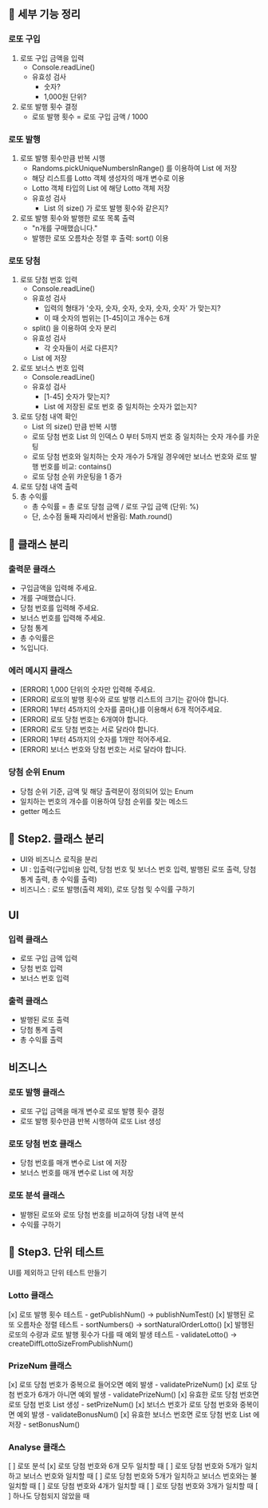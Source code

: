 ## 📮 세부 기능 정리
### 로또 구입
1. 로또 구입 금액을 입력
    * Console.readLine()
    * 유효성 검사
        - 숫자?
        - 1,000원 단위?
2. 로또 발행 횟수 결정
    * 로또 발행 횟수 = 로또 구입 금액 / 1000

### 로또 발행
1. 로또 발행 횟수만큼 반복 시행
    * Randoms.pickUniqueNumbersInRange() 를 이용하여 List 에 저장
    * 해당 리스트를 Lotto 객체 생성자의 매개 변수로 이용
    * Lotto 객체 타입의 List 에 해당 Lotto 객체 저장
    * 유효성 검사
        - List<Lotto> 의 size() 가 로또 발행 횟수와 같은지?
2. 로또 발행 횟수와 발행한 로또 목록 출력
    * "n개를 구매했습니다."
    * 발행한 로또 오름차순 정렬 후 출력: sort() 이용

### 로또 당첨
1. 로또 당첨 번호 입력
    * Console.readLine()
    * 유효성 검사
        - 입력의 형태가 '숫자, 숫자, 숫자, 숫자, 숫자, 숫자' 가 맞는지?
        - 이 때 숫자의 범위는 [1-45]이고 개수는 6개
    * split() 을 이용하여 숫자 분리
    * 유효성 검사
        - 각 숫자들이 서로 다른지?
    * List 에 저장
2. 로또 보너스 번호 입력
    * Console.readLine()
    * 유효성 검사
        - [1-45] 숫자가 맞는지?
        - List 에 저장된 로또 번호 중 일치하는 숫자가 없는지?
3. 로또 당첨 내역 확인
    * List<Lotto> 의 size() 만큼 반복 시행
    * 로또 당첨 번호 List 의 인덱스 0 부터 5까지 번호 중 일치하는 숫자 개수를 카운팅
    * 로또 당첨 번호와 일치하는 숫자 개수가 5개일 경우에만 보너스 번호와 로또 발행 번호를 비교: contains()
    * 로또 당첨 순위 카운팅을 1 증가
4. 로또 당첨 내역 출력
5. 총 수익률
    * 총 수익률 = 총 로또 당첨 금액 / 로또 구입 금액 (단위: %)
    * 단, 소수점 둘째 자리에서 반올림: Math.round()

## 📮 클래스 분리
### 출력문 클래스
* 구입금액을 입력해 주세요.
* 개를 구매했습니다.
* 당첨 번호를 입력해 주세요.
* 보너스 번호를 입력해 주세요.
* 당첨 통계
* 총 수익률은
* %입니다.

### 에러 메시지 클래스
* [ERROR] 1,000 단위의 숫자만 입력해 주세요.
* [ERROR] 로또의 발행 횟수와 로또 발행 리스트의 크기는 같아야 합니다.
* [ERROR] 1부터 45까지의 숫자를 콤마(,)를 이용해서 6개 적어주세요.
* [ERROR] 로또 당첨 번호는 6개여야 합니다.
* [ERROR] 로또 당첨 번호는 서로 달라야 합니다.
* [ERROR] 1부터 45까지의 숫자를 1개만 적어주세요.
* [ERROR] 보너스 번호와 당첨 번호는 서로 달라야 합니다.

### 당첨 순위 Enum
* 당첨 순위 기준, 금액 및 해당 출력문이 정의되어 있는 Enum
* 일치하는 번호의 개수를 이용하여 당첨 순위를 찾는 메소드
* getter 메소드

## 📮 Step2. 클래스 분리
* UI와 비즈니스 로직을 분리
* UI : 입출력(구입비용 입력, 당첨 번호 및 보너스 번호 입력, 발행된 로또 출력, 당첨 통계 출력, 총 수익률 출력)
* 비즈니스 : 로또 발행(출력 제외), 로또 당첨 및 수익률 구하기

## UI
### 입력 클래스
* 로또 구입 금액 입력
* 당첨 번호 입력
* 보너스 번호 입력

### 출력 클래스
* 발행된 로또 출력
* 당첨 통계 출력
* 총 수익률 출력

## 비즈니스
### 로또 발행 클래스
* 로또 구입 금액을 매개 변수로 로또 발행 횟수 결정
* 로또 발행 횟수만큼 반복 시행하여 로또 List 생성

### 로또 당첨 번호 클래스
* 당첨 번호를 매개 변수로 List 에 저장
* 보너스 번호를 매개 변수로 List 에 저장

### 로또 분석 클래스
* 발행된 로또와 로또 당첨 번호를 비교하여 당첨 내역 분석
* 수익률 구하기

## 📮 Step3. 단위 테스트
UI를 제외하고 단위 테스트 만들기
### Lotto 클래스
[x] 로또 발행 횟수 테스트 - getPublishNum() -> publishNumTest()
[x] 발행된 로또 오름차순 정렬 테스트 - sortNumbers() -> sortNaturalOrderLotto()
[x] 발행된 로또의 수량과 로또 발행 횟수가 다를 때 예외 발생 테스트 - validateLotto() -> createDiffLottoSizeFromPublishNum()

### PrizeNum 클래스
[x] 로또 당첨 번호가 중복으로 들어오면 예외 발생 - validatePrizeNum()
[x] 로또 당첨 번호가 6개가 아니면 예외 발생 - validatePrizeNum()
[x] 유효한 로또 당첨 번호면 로또 당첨 번호 List 생성 - setPrizeNum()
[x] 보너스 번호가 로또 당첨 번호와 중복이면 예외 발생 - validateBonusNum()
[x] 유효한 보너스 번호면 로또 당첨 번호 List 에 저장 - setBonusNum()

### Analyse 클래스
[ ] 로또 분석
   [x] 로또 당첨 번호와 6개 모두 일치할 때
   [ ] 로또 당첨 번호와 5개가 일치하고 보너스 번호와 일치할 때
   [ ] 로또 당첨 번호와 5개가 일치하고 보너스 번호와는 불일치할 때
   [ ] 로또 당첨 번호와 4개가 일치할 때
   [ ] 로또 당첨 번호와 3개가 일치할 때
   [ ] 하나도 당첨되지 않았을 때
